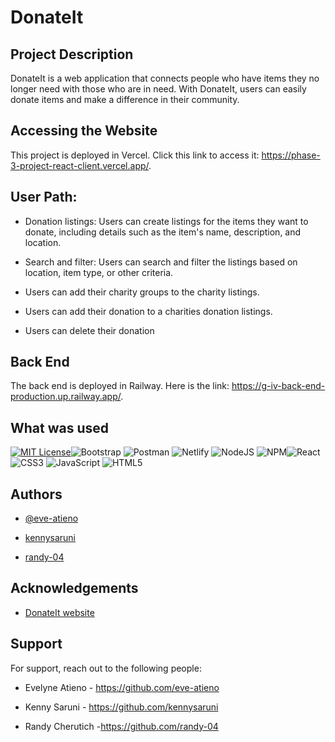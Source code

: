 # DonateIt

## Project Description 

DonateIt is a web application that connects people who have items they no longer need with those who are in need. With DonateIt, users can easily donate items and make a difference in their community.

## Accessing the Website
This project is deployed in Vercel. Click this link to access it: https://phase-3-project-react-client.vercel.app/.

## User Path:

- Donation listings: Users can create listings for the items they want to donate, including details such as the item's name, description, and location.

- Search and filter: Users can search and filter the listings based on location, item type, or other criteria.

- Users can add their charity groups to the charity listings.

- Users can add their donation to a charities donation listings.

- Users can delete their donation

## Back End
The back end is deployed in Railway. Here is the link: https://g-iv-back-end-production.up.railway.app/.

## What was used
[![MIT License](https://img.shields.io/badge/License-MIT-green.svg)](https://github.com/keithkiama/phase-2-group-2-nasa-group-project/blob/master/LICENSE)![Bootstrap](https://img.shields.io/badge/bootstrap-%23563D7C.svg?style=flat&logo=bootstrap&logoColor=white)
![Postman](https://img.shields.io/badge/Postman-FF6C37?style=flat&logo=postman&logoColor=white)
![Netlify](https://img.shields.io/badge/netlify-%23000000.svg?style=flat&logo=netlify&logoColor=#00C7B7) ![NodeJS](https://img.shields.io/badge/node.js-6DA55F?style=flat&logo=node.js&logoColor=white) ![NPM](https://img.shields.io/badge/NPM-%23000000.svg?style=flat&logo=npm&logoColor=white)![React](https://img.shields.io/badge/react-%2320232a.svg?style=flat&logo=react&logoColor=%2361DAFB) ![CSS3](https://img.shields.io/badge/css3-%231572B6.svg?style=flat&logo=css3&logoColor=white) ![JavaScript](https://img.shields.io/badge/javascript-%23323330.svg?style=flat&logo=javascript&logoColor=%23F7DF1E) ![HTML5](https://img.shields.io/badge/html5-%23E34F26.svg?style=flat&logo=html5&logoColor=white)

## Authors

- [@eve-atieno](https://github.com/eve-atieno)

- [kennysaruni](https://github.com/kennysaruni)
 
- [randy-04](https://github.com/randy-04)


## Acknowledgements

 - [DonateIt website](https://meet.google.com/kzb-pjvo-tza)

 ## Support

For support, reach out to the following people:
 
 - Evelyne Atieno - https://github.com/eve-atieno

 - Kenny Saruni - https://github.com/kennysaruni

 - Randy Cherutich -https://github.com/randy-04








 
